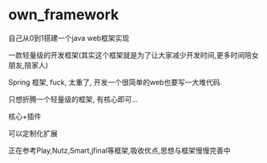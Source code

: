 # own_framework
自己从0到1搭建一个java web框架实现

一款轻量级的开发框架(其实这个框架就是为了让大家减少开发时间,更多时间陪女朋友,陪家人)


Spring 框架, fuck, 太重了, 开发一个很简单的web也要写一大堆代码.

只想折腾一个轻量级的框架, 有核心即可...

核心+插件

可以定制化扩展

正在参考Play,Nutz,Smart,jfinal等框架,吸收优点,思想与框架慢慢完善中


